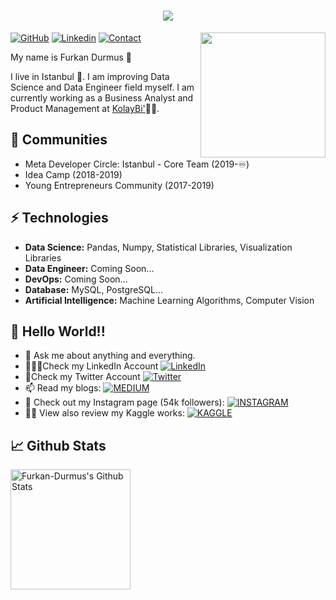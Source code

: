 <h1 align="center">
  <a href="https://git.io/typing-svg">
    <img src="https://readme-typing-svg.herokuapp.com/?lines=Hello!+👋;I+am+Furkan&center=true&size=25">
  </a>
</h1>
<img align="right" src="https://github.com/rajput2107/rajput2107/blob/master/Assets/Developer.gif" width='200'/>

[![GitHub](https://img.shields.io/badge/SUPPORT%20AT-GITHUB-blue?style=for-the-badge&logo=github)](https://github.com/furkandrms) 
[![Linkedin](https://img.shields.io/badge/MY%20PROFILE-Linkedin-blue?style=for-the-badge&logo=github)](https://www.linkedin.com/in/furkandurmus/) 
[![Contact](https://img.shields.io/badge/CONTACT-GMAIL-yellow?style=for-the-badge&logo=gmail&logoColor=white)](mailto:furkandr.durmus@gmail.com)
 
My name is Furkan Durmus 🧔

I live in Istanbul 🏫. I am improving Data Science and Data Engineer field myself. I am currently working as a Business Analyst and Product Management at <a href=https://www.kolaybi.com/>KolayBi'</a>👨‍💻. 

## 👯 Communities
- Meta Developer Circle: Istanbul - Core Team (2019-♾)
- Idea Camp (2018-2019)
- Young Entrepreneurs Community (2017-2019)


## ⚡ Technologies
- **Data Science:** Pandas, Numpy, Statistical Libraries, Visualization Libraries 
- **Data Engineer:** Coming Soon...
- **DevOps:**  Coming Soon...
- **Database:** MySQL, PostgreSQL...
- **Artificial Intelligence:** Machine Learning Algorithms, Computer Vision

## 🤔 Hello World!! 
- 💬 Ask me about anything and everything.
- 👨🏼‍💻Check my LinkedIn Account [![LinkedIn](https://img.shields.io/badge/FOLLOW%20ME-TWITTER-informational?style=flat-square&logo=Twitter&logoColor=white)](https://www.linkedin.com/in/furkandurmus/)
- 🐥Check my Twitter Account [![Twitter](https://img.shields.io/badge/FOLLOW%20ME-TWITTER-informational?style=flat-square&logo=Twitter&logoColor=white)](https://twitter.com/Cosmogryal0)
- 📫 Read my blogs: [![MEDIUM](https://img.shields.io/badge/FOLLOW%20ME-MEDIUM-orange?style=flat-square&logo=medium&logoColor=white)](https://medium.com/@Furkandurmus)
- 🎯 Check out my Instagram page (54k followers): [![INSTAGRAM](https://img.shields.io/badge/FOLLOW%20ME-INSTAGRAM-blueviolet?style=flat-square&logo=Instagram&logoColor=white)](https://www.instagram.com/_furkandurmus/)
- 💁‍♂️ View also review my Kaggle works: [![KAGGLE](https://img.shields.io/badge/FOLLOW%20ME-KAGGLE-yellow?style=flat-square&logo=Kaggle&logoColor=white)](https://www.kaggle.com/furkandurmus0)


## 📈 Github Stats

<a href="https://github.com/furkandrms/Furkan-Durmus">
 <img alt="Furkan-Durmus's Github Stats" src="https://github-readme-stats.vercel.app/api/?username=furkandrms&show_icons=true&count_private=true&theme=react&hide_border=true&bg_color=1F222E&title_color=F85D7F&icon_color=F8D866" height="192px"/>
</a>
